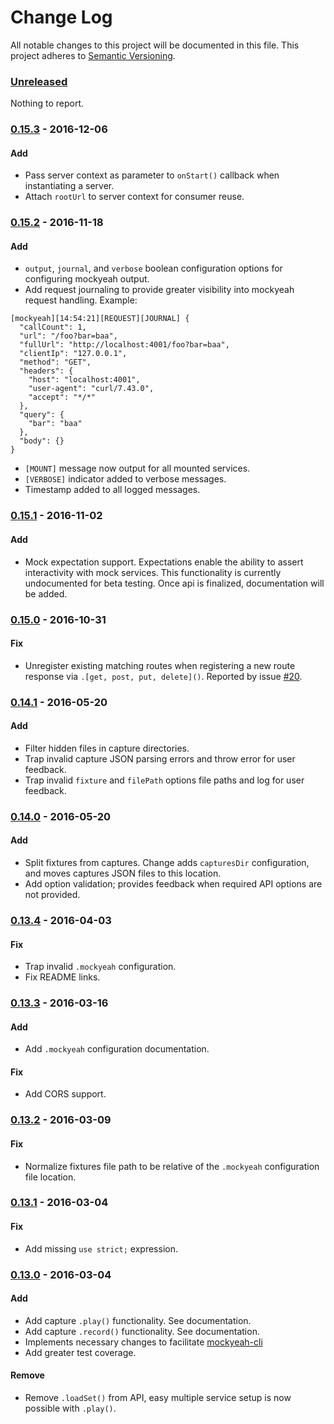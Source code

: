 # Change Log
All notable changes to this project will be documented in this file.
This project adheres to [Semantic Versioning](http://semver.org/).

### [Unreleased]
Nothing to report.

### [0.15.3] - 2016-12-06
#### Add
- Pass server context as parameter to `onStart()` callback when instantiating a server.
- Attach `rootUrl` to server context for consumer reuse.

### [0.15.2] - 2016-11-18
#### Add
- `output`, `journal`, and `verbose` boolean configuration options for configuring mockyeah output.
- Add request journaling to provide greater visibility into mockyeah request handling. Example:
```
[mockyeah][14:54:21][REQUEST][JOURNAL] {
  "callCount": 1,
  "url": "/foo?bar=baa",
  "fullUrl": "http://localhost:4001/foo?bar=baa",
  "clientIp": "127.0.0.1",
  "method": "GET",
  "headers": {
    "host": "localhost:4001",
    "user-agent": "curl/7.43.0",
    "accept": "*/*"
  },
  "query": {
    "bar": "baa"
  },
  "body": {}
}
```
- `[MOUNT]` message now output for all mounted services.
- `[VERBOSE]` indicator added to verbose messages.
- Timestamp added to all logged messages.

### [0.15.1] - 2016-11-02
#### Add
- Mock expectation support. Expectations enable the ability to assert interactivity with mock services. This functionality is currently undocumented for beta testing. Once api is finalized, documentation will be added.

### [0.15.0] - 2016-10-31
#### Fix
- Unregister existing matching routes when registering a new route response via `.[get, post, put, delete]()`. Reported by issue [#20](https://github.com/ryanricard/mockyeah/issues/20).

### [0.14.1] - 2016-05-20
#### Add
- Filter hidden files in capture directories.
- Trap invalid capture JSON parsing errors and throw error for user feedback.
- Trap invalid `fixture` and `filePath` options file paths and log for user feedback. 

### [0.14.0] - 2016-05-20
#### Add
- Split fixtures from captures. Change adds `capturesDir` configuration, and moves captures JSON files to this location.
- Add option validation; provides feedback when required API options are not provided.

### [0.13.4] - 2016-04-03
#### Fix
- Trap invalid `.mockyeah` configuration.
- Fix README links.

### [0.13.3] - 2016-03-16
#### Add
- Add `.mockyeah` configuration documentation.

#### Fix
- Add CORS support.

### [0.13.2] - 2016-03-09
#### Fix
- Normalize fixtures file path to be relative of the `.mockyeah` configuration file location.

### [0.13.1] - 2016-03-04
#### Fix
- Add missing `use strict;` expression.

### [0.13.0] - 2016-03-04
#### Add
- Add capture `.play()` functionality. See documentation.
- Add capture `.record()` functionality. See documentation.
- Implements necessary changes to facilitate [mockyeah-cli](https://github.com/ryanricard/mockyeah-cli)
- Add greater test coverage.

#### Remove
- Remove `.loadSet()` from API, easy multiple service setup is now possible with `.play()`.

[Unreleased]: https://github.com/ryanricard/mockyeah/compare/v0.15.3...HEAD
[0.15.3]: https://github.com/ryanricard/mockyeah/compare/v0.15.2...v0.15.3
[0.15.2]: https://github.com/ryanricard/mockyeah/compare/v0.15.1...v0.15.2
[0.15.1]: https://github.com/ryanricard/mockyeah/compare/v0.15.0...v0.15.1
[0.15.0]: https://github.com/ryanricard/mockyeah/compare/v0.14.1...v0.15.0
[0.14.1]: https://github.com/ryanricard/mockyeah/compare/v0.14.0...v0.14.1
[0.14.0]: https://github.com/ryanricard/mockyeah/compare/v0.13.3...v0.14.0
[0.13.4]: https://github.com/ryanricard/mockyeah/compare/v0.13.3...v0.13.4
[0.13.3]: https://github.com/ryanricard/mockyeah/compare/v0.13.2...v0.13.3
[0.13.2]: https://github.com/ryanricard/mockyeah/compare/v0.13.1...v0.13.2
[0.13.1]: https://github.com/ryanricard/mockyeah/compare/v0.13.0...v0.13.1
[0.13.0]: https://github.com/ryanricard/mockyeah/compare/v0.12.1...v0.13.0
